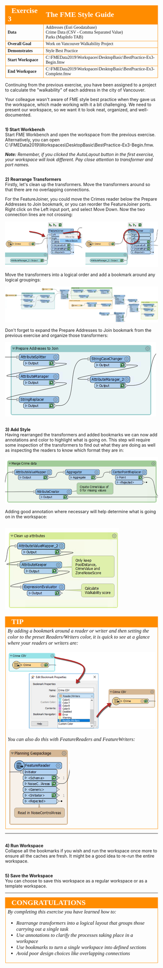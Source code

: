 <!--Exercise Section-->


<table style="border-spacing: 0px;border-collapse: collapse;font-family:serif">
<tr>
<td width=25% style="vertical-align:middle;background-color:darkorange;border: 2px solid darkorange">
<i class="fa fa-cogs fa-lg fa-pull-left fa-fw" style="color:white;padding-right: 12px;vertical-align:text-top"></i>
<span style="color:white;font-size:x-large;font-weight: bold">Exercise 3</span>
</td>
<td style="border: 2px solid darkorange;background-color:darkorange;color:white">
<span style="color:white;font-size:x-large;font-weight: bold">The FME Style Guide</span>
</td>
</tr>

<tr>
<td style="border: 1px solid darkorange; font-weight: bold">Data</td>
<td style="border: 1px solid darkorange">Addresses (Esri Geodatabase)<br>Crime Data (CSV - Comma Separated Value)<br>Parks (MapInfo TAB)</td>
</tr>

<tr>
<td style="border: 1px solid darkorange; font-weight: bold">Overall Goal</td>
<td style="border: 1px solid darkorange">Work on Vancouver Walkability Project</td>
</tr>

<tr>
<td style="border: 1px solid darkorange; font-weight: bold">Demonstrates</td>
<td style="border: 1px solid darkorange">Style Best Practice</td>
</tr>

<tr>
<td style="border: 1px solid darkorange; font-weight: bold">Start Workspace</td>
<td style="border: 1px solid darkorange">C:\FMEData2019\Workspaces\DesktopBasic\BestPractice-Ex3-Begin.fmw</td>
</tr>

<tr>
<td style="border: 1px solid darkorange; font-weight: bold">End Workspace</td>
<td style="border: 1px solid darkorange">C:\FMEData2019\Workspaces\DesktopBasic\BestPractice-Ex3-Complete.fmw</td>
</tr>

</table>

Continuing from the previous exercise, you have been assigned to a project to calculate the "walkability" of each address in the city of Vancouver.

Your colleague wasn't aware of FME style best practice when they gave us the workspace, which made working with it a bit challenging. We need to present our workspace, so we want it to look neat, organized, and well-documented.


<br>**1) Start Workbench**
<br>Start FME Workbench and open the workspace from the previous exercise. Alternatively, you can open
C:\FMEData2019\Workspaces\DesktopBasic\BestPractice-Ex3-Begin.fmw.

***Note:*** *Remember, if you clicked the AutoLayout button in the first exercise, your workspace will look different. Pay close attention to transformer and port names.*


<br>**2) Rearrange Transformers**
<br>Firstly, let's clean up the transformers. Move the transformers around so that there are no overlapping connections.

For the FeatureJoiner, you could move the Crimes reader below the Prepare Addresses to Join bookmark, or you can reorder the FeatureJoiner ports. Right click on the Left input port, and select Move Down. Now the two connection lines are not crossing:

![](./Images/Img5.212.Ex3.MoveInputPorts.png)

Move the transformers into a logical order and add a bookmark around any logical groupings:

![](./Images/Img5.213.Ex3.BookmarkedWorkspace.png)

Don't forget to expand the Prepare Addresses to Join bookmark from the previous exercise and organize those transformers:

![](./Images/Img5.214.Ex3.RearrangedFirstPart.png)


<br>**3) Add Style**
<br>Having rearranged the transformers and added bookmarks we can now add annotations and color to highlight what is going on. This step will require some inspection of the transformers to find out what they are doing as well as inspecting the readers to know which format they are in:

![](./Images/Img5.215.Ex3.MergeCrimeBookmark.png)


Adding good annotation where necessary will help determine what is going on in the workspace:

![](./Images/Img5.216.Ex3.CleanUpAttributeBookmark.png)
---

<!--Tip Section-->

<table style="border-spacing: 0px">
<tr>
<td style="vertical-align:middle;background-color:darkorange;border: 2px solid darkorange">
<i class="fa fa-info-circle fa-lg fa-pull-left fa-fw" style="color:white;padding-right: 12px;vertical-align:text-top"></i>
<span style="color:white;font-size:x-large;font-weight: bold;font-family:serif">TIP</span>
</td>
</tr>

<tr>
<td style="border: 1px solid darkorange">
<span style="font-family:serif; font-style:italic; font-size:larger">
By adding a bookmark around a reader or writer and then setting the color to the preset Readers/Writers color, it is quick to see at a glance where your readers or writers are:
<br>
<br><img src ="./Images/Img5.217.Ex3.BookmarkProperties.png">
<br>
<br>You can also do this with FeatureReaders and FeatureWriters:
<br><br><img src="./Images/Img5.218.Ex3.FeatureReaderBookmark.png">
</span>
</td>
</tr>
</table>

---


<br>**4) Run Workspace**
<br>Collapse all the bookmarks if you wish and run the workspace once more to ensure all the caches are fresh. It might be a good idea to re-run the entire workspace.


<br>**5) Save the Workspace**
<br>You can choose to save this workspace as a regular workspace or as a template workspace.

---

<!--Exercise Congratulations Section-->

<table style="border-spacing: 0px">
<tr>
<td style="vertical-align:middle;background-color:darkorange;border: 2px solid darkorange">
<i class="fa fa-thumbs-o-up fa-lg fa-pull-left fa-fw" style="color:white;padding-right: 12px;vertical-align:text-top"></i>
<span style="color:white;font-size:x-large;font-weight: bold;font-family:serif">CONGRATULATIONS</span>
</td>
</tr>

<tr>
<td style="border: 1px solid darkorange">
<span style="font-family:serif; font-style:italic; font-size:larger">
By completing this exercise you have learned how to:
<br>
<ul><li>Rearrange transformers into a logical layout that groups those carrying out a single task</li>
<li>Use annotations to clarify the processes taking place in a workspace</li>
<li>Use bookmarks to turn a single workspace into defined sections</li>
<li>Avoid poor design choices like overlapping connections</li></ul>
</span>
</td>
</tr>
</table>

